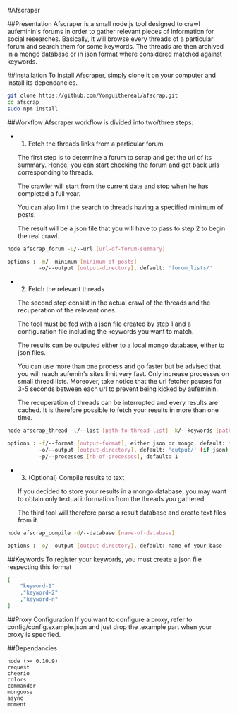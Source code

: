 #Afscraper

##Presentation
Afscraper is a small node.js tool designed to crawl aufeminin's forums in order
to gather relevant pieces of information for social researches. Basically, it will
browse every threads of a particular forum and search them for some keywords.
The threads are then archived in a mongo database or in json format where considered
matched against keywords.

##Installation
To install Afscraper, simply clone it on your computer and install its dependancies.

```sh
git clone https://github.com/Yomguithereal/afscrap.git
cd afscrap
sudo npm install
```

##Workflow
Afscraper workflow is divided into two/three steps:

+ 1) Fetch the threads links from a particular forum
	
	The first step is to determine a forum to scrap and get the url of its summary. Hence, you can
	start checking the forum and get back urls corresponding to threads. 

	The crawler will
	start from the current date and stop when he has completed a full year. 

	You can also limit the 
	search to threads having a specified minimum of posts. 

	The result will be a json file that you
	will have to pass to step 2 to begin the real crawl.

```sh
node afscrap_forum -u/--url [url-of-forum-summary]

options : -m/--minimum [minimum-of-posts]
          -o/--output [output-directory], default: 'forum_lists/'
```



+ 2) Fetch the relevant threads

	The second step consist in the actual crawl of the threads and the recuperation of the relevant
	ones. 

	The tool must be fed with a json file created by step 1 and a configuration file including
	the keywords you want to match. 

	The results can be outputed either to a local mongo database, either
	to json files. 

	You can use more than one process and go faster but be advised that you will reach
	aufemin's sites limit very fast. Only increase processes on small thread lists. Moreover, take notice
	that the url fetcher pauses for 3-5 seconds between each url to prevent being kicked by aufeminin.

	The recuperation of threads can be interrupted and every results are cached. It is therefore possible to 
	fetch your results in more than one time.

```sh
node afscrap_thread -l/--list [path-to-thread-list] -k/--keywords [path-to-keywords]

options : -f/--format [output-format], either json or mongo, default: mongo
          -o/--output [output-directory], default: 'output/' (if json)
          -p/--processes [nb-of-processes], default: 1
```



+ 3) (Optional) Compile results to text
	
	If you decided to store your results in a mongo database, you may want to obtain only textual information
	from the threads you gathered.

	The third tool will therefore parse a result database and create text files from it.

```sh
node afscrap_compile -d/--database [name-of-database]

options : -o/--output [output-directory], default: name of your base
```

##Keywords
To register your keywords, you must create a json file respecting this format

```json
[
	"keyword-1"
	,"keyword-2"
	,"keyword-n"
]
```

##Proxy Configuration
If you want to configure a proxy, refer to config/config.example.json and just drop the .example part
when your proxy is specified.

##Dependancies
	
	node (>= 0.10.9)
	request
	cheerio
	colors
	commander
	mongoose
	async
	moment